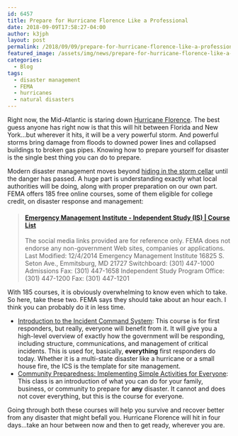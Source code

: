 ```yaml
---
id: 6457
title: Prepare for Hurricane Florence Like a Professional
date: 2018-09-09T17:58:27-04:00
author: k3jph
layout: post
permalink: /2018/09/09/prepare-for-hurricane-florence-like-a-professional/
featured_image: /assets/img/news/prepare-for-hurricane-florence-like-a-professional.jpg
categories:
  - Blog
tags:
  - disaster management
  - FEMA
  - hurricanes
  - natural disasters
---
```

Right now, the Mid-Atlantic is staring down [Hurricane
Florence](https://weather.com/safety/hurricane/news/2018-09-09-hurricane-florence-forecast-southeast-coast).
The best guess anyone has right now is that this will hit between
Florida and New York...but wherever it hits, it will be a very
powerful storm.  And powerful storms bring damage from floods to
downed power lines and collapsed buildings to broken gas pipes.
Knowing how to prepare yourself for disaster is the single best
thing you can do to prepare.

Modern disaster management moves beyond [hiding in the storm
cellar](https://getyarn.io/yarn-clip/27ba72c4-b4cd-431e-a28c-6d1f640753f7)
until the danger has passed.  A huge part is understanding exactly
what local authorities will be doing, along with proper preparation
on our own part.  FEMA offers 185 free online courses, some of them
eligible for college credit, on disaster response and management:

<blockquote class="embedly-card" data-card-key="66f8489580e04fc4a88a724eb5058bb3" data-card-branding="0" data-card-type="article"><h4><a href="https://training.fema.gov/is/crslist.aspx">Emergency Management Institute - Independent Study (IS) | Course List</a></h4><p>The social media links provided are for reference only. FEMA does not endorse any non-government Web sites, companies or applications. Last Modified: 12/4/2014 Emergency Management Institute 16825 S. Seton Ave., Emmitsburg, MD 21727 Switchboard: (301) 447-1000 Admissions Fax: (301) 447-1658 Independent Study Program Office: (301) 447-1200 Fax: (301) 447-1201</p></blockquote>
<script async src="//cdn.embedly.com/widgets/platform.js" charset="UTF-8"></script>

With 185 courses, it is obviously overwhelming to know even which
to take.  So here, take these two.  FEMA says they should take about
an hour each.  I think you can probably do it in less time.

* [Introduction to the Incident Command
System](https://training.fema.gov/is/courseoverview.aspx?code=IS-100.c):
This course is for first responders, but really, everyone will
benefit from it.  It will give you a high-level overview of exactly
how the government will be responding, including structure,
communications, and management of critical incidents.  This is used
for, basically, **everything** first responders do today.  Whether
it is a multi-state disaster like a hurricane or a small house fire,
the ICS is the template for site management.
* [Community Preparedness: Implementing Simple Activities for
Everyone](https://training.fema.gov/is/courseoverview.aspx?code=IS-909):
This class is an introduction of what you can do for your family,
business, or community to prepare for **any** disaster.  It cannot
and does not cover everything, but this is the course for everyone.

Going through both these courses will help you survive and recover
better from any disaster that might befall you.  Hurricane Florence
will hit in four days...take an hour between now and then to get
ready, wherever you are.
